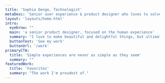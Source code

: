 ```yaml
---
title: 'Sophia Dengo, Technologist'
metaDesc: 'Senior user experience & product designer who loves to solve hard problems.'
layout: 'layouts/home.html'
intro:
  eyebrow: ""
  main: 'a senior product designer, focused on the human experience'
  summary: "I love to make beautiful and delightful things, but ultimately, I work to increase inclusivity and access to digital services, to simplify tools, and to make the products I touch more satisfying to use."
  buttonText: 'See my work'
  buttonUrl: '/work'
primaryCTA:
  title: 'Simple experiences are never as simple as they seem'
  summary: ""
featuredWork:
  title: 'Favorites'
  summary: "The work I'm proudest of."
---
```


